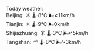 Today weather:  
Beijing: ☀️   🌡️-8°C 🌬️↙11km/h  
Tianjin: ☀️   🌡️-9°C 🌬️0km/h  
Shijiazhuang: ☀️   🌡️-3°C 🌬️↙5km/h  
Tangshan: ⛅️  🌡️-8°C 🌬️↘3km/h  
